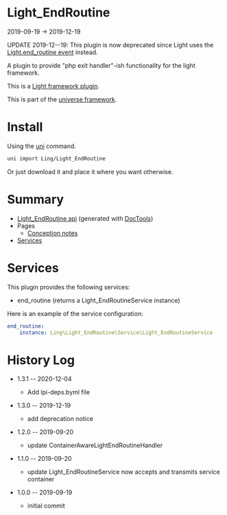 Light_EndRoutine
===========
2019-09-19 -> 2019-12-19



UPDATE 2019-12--19: This plugin is now deprecated since Light uses the [Light.end_routine event](https://github.com/lingtalfi/Light/blob/master/personal/mydoc/pages/events.md)
instead. 


A plugin to provide "php exit handler"-ish functionality for the light framework.


This is a [Light framework plugin](https://github.com/lingtalfi/Light/blob/master/doc/pages/plugin.md).

This is part of the [universe framework](https://github.com/karayabin/universe-snapshot).


Install
==========
Using the [uni](https://github.com/lingtalfi/universe-naive-importer) command.
```bash
uni import Ling/Light_EndRoutine
```

Or just download it and place it where you want otherwise.






Summary
===========
- [Light_EndRoutine api](https://github.com/lingtalfi/Light_EndRoutine/blob/master/doc/api/Ling/Light_EndRoutine.md) (generated with [DocTools](https://github.com/lingtalfi/DocTools))
- Pages
    - [Conception notes](https://github.com/lingtalfi/Light_EndRoutine/blob/master/doc/pages/conception-notes.md)
- [Services](#services)


Services
=========


This plugin provides the following services:

- end_routine (returns a Light_EndRoutineService instance)


Here is an example of the service configuration:

```yaml
end_routine:
    instance: Ling\Light_EndRoutine\Service\Light_EndRoutineService
```


History Log
=============

- 1.3.1 -- 2020-12-04

    - Add lpi-deps.byml file

- 1.3.0 -- 2019-12-19

    - add deprecation notice

- 1.2.0 -- 2019-09-20

    - update ContainerAwareLightEndRoutineHandler
    
- 1.1.0 -- 2019-09-20

    - update Light_EndRoutineService now accepts and transmits service container
    
- 1.0.0 -- 2019-09-19

    - initial commit